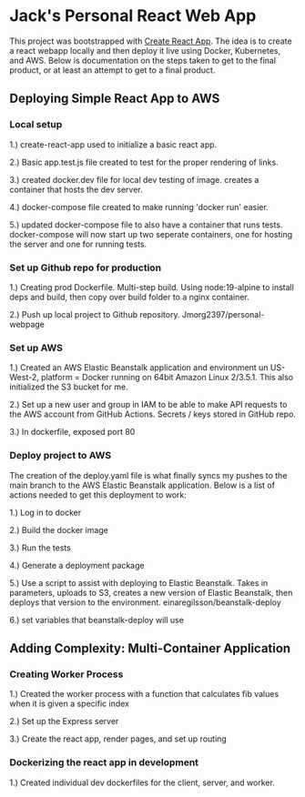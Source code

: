 # Jack's Personal React Web App

This project was bootstrapped with [Create React App](https://github.com/facebook/create-react-app). The idea is to create a react webapp locally and then deploy it live using Docker, Kubernetes, and AWS. Below is documentation on the steps taken to get to the final product, or at least an attempt to get to a final product.

## Deploying Simple React App to AWS

###  Local setup

1.)   create-react-app used to initialize a basic react app.

2.)   Basic app.test.js file created to test for the proper rendering of links.

3.)   created docker.dev file for local dev testing of image. creates a container that hosts the dev server.

4.)   docker-compose file created to make running 'docker run' easier.

5.)   updated docker-compose file to also have a container that runs tests. docker-compose will now start up two seperate containers, one for hosting the server and one for running tests. 

###  Set up Github repo for production

1.)   Creating prod Dockerfile. Multi-step build. Using node:19-alpine to install deps and build, then copy over build folder to a nginx container.

2.)    Push up local project to Github repository. Jmorg2397/personal-webpage

###  Set up AWS 

1.)   Created an AWS Elastic Beanstalk application and environment un US-West-2, platform = Docker running on 64bit Amazon Linux 2/3.5.1. This also initialized the S3 bucket for me. 

2.)   Set up a new user and group in IAM to be able to make API requests to the AWS account from GitHub Actions. Secrets / keys stored in GitHub repo. 

3.)   In dockerfile, exposed port 80

### Deploy project to AWS

The creation of the deploy.yaml file is what finally syncs my pushes to the main branch to the AWS Elastic Beanstalk application. Below is a list of actions needed to get this deployment to work:

1.)   Log in to docker

2.)   Build the docker image

3.)   Run the tests 

4.)   Generate a deployment package 

5.)   Use a script to assist with deploying to Elastic Beanstalk. Takes in parameters, uploads to S3, creates a new version of Elastic Beanstalk, then deploys that version to the environment. einaregilsson/beanstalk-deploy

6.)   set variables that beanstalk-deploy will use

##  Adding Complexity: Multi-Container Application

### Creating Worker Process

1.)   Created the worker process with a function that calculates fib values when it is given a specific index

2.)   Set up the Express server

3.)   Create the react app, render pages, and set up routing

### Dockerizing the react app in development

1.) Created individual dev dockerfiles for the client, server, and worker. 
